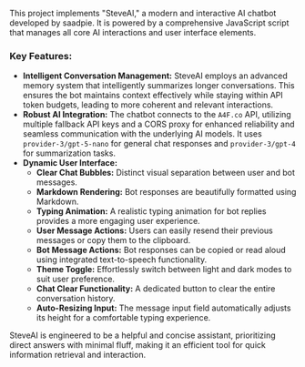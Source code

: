 This project implements "SteveAI," a modern and interactive AI chatbot developed by saadpie. It is powered by a comprehensive JavaScript script that manages all core AI interactions and user interface elements.

### Key Features:

*   **Intelligent Conversation Management:** SteveAI employs an advanced memory system that intelligently summarizes longer conversations. This ensures the bot maintains context effectively while staying within API token budgets, leading to more coherent and relevant interactions.
*   **Robust AI Integration:** The chatbot connects to the `A4F.co` API, utilizing multiple fallback API keys and a CORS proxy for enhanced reliability and seamless communication with the underlying AI models. It uses `provider-3/gpt-5-nano` for general chat responses and `provider-3/gpt-4` for summarization tasks.
*   **Dynamic User Interface:**
    *   **Clear Chat Bubbles:** Distinct visual separation between user and bot messages.
    *   **Markdown Rendering:** Bot responses are beautifully formatted using Markdown.
    *   **Typing Animation:** A realistic typing animation for bot replies provides a more engaging user experience.
    *   **User Message Actions:** Users can easily resend their previous messages or copy them to the clipboard.
    *   **Bot Message Actions:** Bot responses can be copied or read aloud using integrated text-to-speech functionality.
    *   **Theme Toggle:** Effortlessly switch between light and dark modes to suit user preference.
    *   **Chat Clear Functionality:** A dedicated button to clear the entire conversation history.
    *   **Auto-Resizing Input:** The message input field automatically adjusts its height for a comfortable typing experience.

SteveAI is engineered to be a helpful and concise assistant, prioritizing direct answers with minimal fluff, making it an efficient tool for quick information retrieval and interaction.